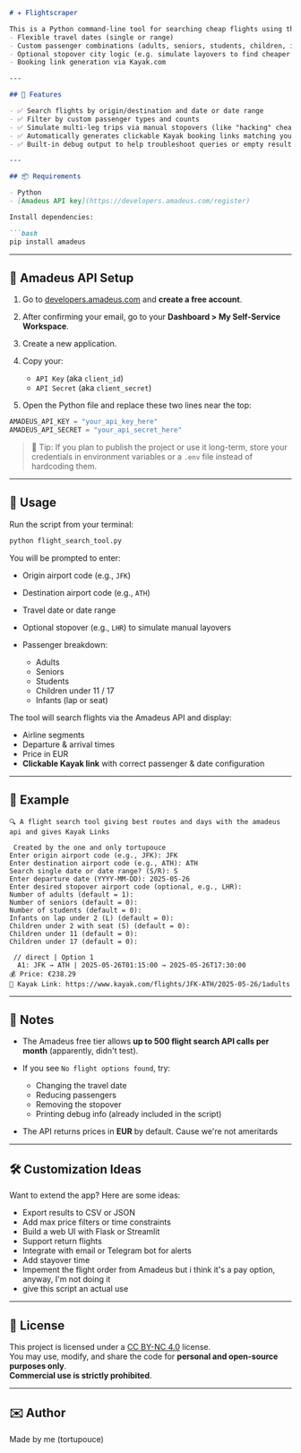 ````markdown
# ✈️ Flightscraper

This is a Python command-line tool for searching cheap flights using the Amadeus API with support for:
- Flexible travel dates (single or range)
- Custom passenger combinations (adults, seniors, students, children, infants)
- Optional stopover city logic (e.g. simulate layovers to find cheaper routes)
- Booking link generation via Kayak.com

---

## 🚀 Features

- ✅ Search flights by origin/destination and date or date range
- ✅ Filter by custom passenger types and counts
- ✅ Simulate multi-leg trips via manual stopovers (like "hacking" cheaper flights)
- ✅ Automatically generates clickable Kayak booking links matching your search
- ✅ Built-in debug output to help troubleshoot queries or empty results

---

## 📦 Requirements

- Python
- [Amadeus API key](https://developers.amadeus.com/register)

Install dependencies:

```bash
pip install amadeus
````

---

## 🔑 Amadeus API Setup

1. Go to [developers.amadeus.com](https://developers.amadeus.com/register) and **create a free account**.
2. After confirming your email, go to your **Dashboard > My Self-Service Workspace**.
3. Create a new application.
4. Copy your:

   * `API Key` (aka `client_id`)
   * `API Secret` (aka `client_secret`)
5. Open the Python file and replace these two lines near the top:

```python
AMADEUS_API_KEY = "your_api_key_here"
AMADEUS_API_SECRET = "your_api_secret_here"
```

> 🔐 Tip: If you plan to publish the project or use it long-term, store your credentials in environment variables or a `.env` file instead of hardcoding them.

---

## 🛫 Usage

Run the script from your terminal:

```bash
python flight_search_tool.py
```

You will be prompted to enter:

* Origin airport code (e.g., `JFK`)
* Destination airport code (e.g., `ATH`)
* Travel date or date range
* Optional stopover (e.g., `LHR`) to simulate manual layovers
* Passenger breakdown:

  * Adults
  * Seniors
  * Students
  * Children under 11 / 17
  * Infants (lap or seat)

The tool will search flights via the Amadeus API and display:

* Airline segments
* Departure & arrival times
* Price in EUR
* **Clickable Kayak link** with correct passenger & date configuration

---

## 📸 Example

```text
🔍 A flight search tool giving best routes and days with the amadeus api and gives Kayak Links

 Created by the one and only tortupouce
Enter origin airport code (e.g., JFK): JFK
Enter destination airport code (e.g., ATH): ATH
Search single date or date range? (S/R): S
Enter departure date (YYYY-MM-DD): 2025-05-26
Enter desired stopover airport code (optional, e.g., LHR):
Number of adults (default = 1):
Number of seniors (default = 0):
Number of students (default = 0):
Infants on lap under 2 (L) (default = 0):
Children under 2 with seat (S) (default = 0):
Children under 11 (default = 0):
Children under 17 (default = 0):

 // direct | Option 1
  A1: JFK → ATH | 2025-05-26T01:15:00 → 2025-05-26T17:30:00
💰 Price: €238.29
🔗 Kayak Link: https://www.kayak.com/flights/JFK-ATH/2025-05-26/1adults
```

---

## 🧠 Notes

* The Amadeus free tier allows **up to 500 flight search API calls per month** (apparently, didn't test).
* If you see `No flight options found`, try:

  * Changing the travel date
  * Reducing passengers
  * Removing the stopover
  * Printing debug info (already included in the script)
* The API returns prices in **EUR** by default. Cause we're not ameritards

---

## 🛠️ Customization Ideas

Want to extend the app? Here are some ideas:

* Export results to CSV or JSON
* Add max price filters or time constraints
* Build a web UI with Flask or Streamlit
* Support return flights
* Integrate with email or Telegram bot for alerts
* Add stayover time
* Impement the flight order from Amadeus but i think it's a pay option, anyway, I'm not doing it
* give this script an actual use

---

## 📝 License

This project is licensed under a [CC BY-NC 4.0](https://creativecommons.org/licenses/by-nc/4.0/) license.  
You may use, modify, and share the code for **personal and open-source purposes only**.  
**Commercial use is strictly prohibited**.


---

## ✉️ Author

Made by me (tortupouce)
